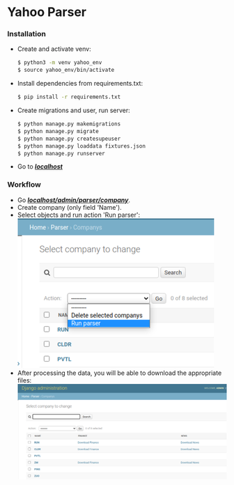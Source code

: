 # Yahoo Parser

### Installation
- Create and activate venv:
    ```sh
    $ python3 -m venv yahoo_env
    $ source yahoo_env/bin/activate
    ```

- Install dependencies from requirements.txt:
    ```sh
    $ pip install -r requirements.txt
    ```
- Create migrations and user, run server:
    ```sh
    $ python manage.py makemigrations
    $ python manage.py migrate
    $ python manage.py createsupeuser
    $ python manage.py loaddata fixtures.json
    $ python manage.py runserver
    ```
- Go to [***localhost***](http://127.0.0.1:8000/admin)


### Workflow
- Go [***localhost/admin/parser/company***](http://127.0.0.1:8000/admin/parser/company/).
- Create company (only field 'Name').
- Select objects and run action 'Run parser':
![](media/img_1.png)
- After processing the data, you will be able to download the appropriate files:
![](media/img_2.png)